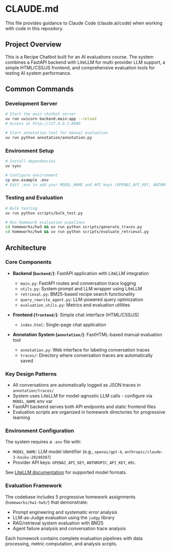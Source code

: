 # CLAUDE.md

This file provides guidance to Claude Code (claude.ai/code) when working with code in this repository.

## Project Overview

This is a Recipe Chatbot built for an AI evaluations course. The system combines a FastAPI backend with LiteLLM for multi-provider LLM support, a simple HTML/CSS/JS frontend, and comprehensive evaluation tools for testing AI system performance.

## Common Commands

### Development Server
```bash
# Start the main chatbot server
uv run uvicorn backend.main:app --reload
# Access at http://127.0.0.1:8000

# Start annotation tool for manual evaluation
uv run python annotation/annotation.py
```

### Environment Setup
```bash
# Install dependencies
uv sync

# Configure environment
cp env.example .env
# Edit .env to add your MODEL_NAME and API keys (OPENAI_API_KEY, ANTHROPIC_API_KEY, etc.)
```

### Testing and Evaluation
```bash
# Bulk testing
uv run python scripts/bulk_test.py

# Run homework evaluation pipelines
cd homeworks/hw3 && uv run python scripts/generate_traces.py
cd homeworks/hw4 && uv run python scripts/evaluate_retrieval.py
```

## Architecture

### Core Components
- **Backend (`backend/`)**: FastAPI application with LiteLLM integration
  - `main.py`: FastAPI routes and conversation trace logging
  - `utils.py`: System prompt and LLM wrapper using LiteLLM
  - `retrieval.py`: BM25-based recipe search functionality  
  - `query_rewrite_agent.py`: LLM-powered query optimization
  - `evaluation_utils.py`: Metrics and evaluation utilities

- **Frontend (`frontend/`)**: Simple chat interface (HTML/CSS/JS)
  - `index.html`: Single-page chat application

- **Annotation System (`annotation/`)**: FastHTML-based manual evaluation tool
  - `annotation.py`: Web interface for labeling conversation traces
  - `traces/`: Directory where conversation traces are automatically saved

### Key Design Patterns
- All conversations are automatically logged as JSON traces in `annotation/traces/`
- System uses LiteLLM for model-agnostic LLM calls - configure via `MODEL_NAME` env var
- FastAPI backend serves both API endpoints and static frontend files
- Evaluation scripts are organized in homework directories for progressive learning

### Environment Configuration
The system requires a `.env` file with:
- `MODEL_NAME`: LLM model identifier (e.g., `openai/gpt-4`, `anthropic/claude-3-haiku-20240307`)
- Provider API keys: `OPENAI_API_KEY`, `ANTHROPIC_API_KEY`, etc.

See [LiteLLM documentation](https://docs.litellm.ai/docs/providers) for supported model formats.

### Evaluation Framework
The codebase includes 5 progressive homework assignments (`homeworks/hw1-hw5/`) that demonstrate:
- Prompt engineering and systematic error analysis
- LLM-as-Judge evaluation using the `judgy` library
- RAG/retrieval system evaluation with BM25
- Agent failure analysis and conversation trace analysis

Each homework contains complete evaluation pipelines with data processing, metric computation, and analysis scripts.